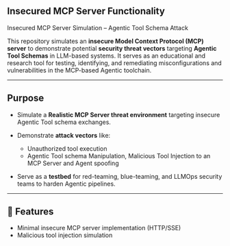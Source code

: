 ## Insecured MCP Server Functionality

Insecured MCP Server Simulation – Agentic Tool Schema Attack

This repository simulates an **insecure Model Context Protocol (MCP) server** to demonstrate potential **security threat vectors** targeting **Agentic Tool Schemas** in LLM-based systems. It serves as an educational and research tool for testing, identifying, and remediating misconfigurations and vulnerabilities in the MCP-based Agentic toolchain.

---

##  Purpose

- Simulate a **Realistic MCP Server threat environment** targeting insecure Agentic Tool schema exchanges.

- Demonstrate **attack vectors** like:
  - Unauthorized tool execution
  - Agentic Tool schema Manipulation, Malicious Tool Injection to an MCP Server and Agent spoofing
 
- Serve as a **testbed** for red-teaming, blue-teaming, and LLMOps security teams to harden Agentic pipelines.

---

## 📌 Features

- Minimal insecure MCP server implementation (HTTP/SSE)
- Malicious tool injection simulation


